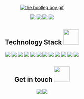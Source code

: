 <p align="center">
   <a href="https://youtu.be/PWhcISYYpqM">
   <img src="https://github.com/brudnak/brudnak/blob/master/img/leila.gif" alt="the bootleg boy gif" />
   </a>
</p>
<p align="center">
   <img src="https://badges.pufler.dev/visits/brudnak/brudnak" />
   <img src="https://badges.pufler.dev/years/brudnak" />
   <img src="https://badges.pufler.dev/repos/brudnak" />
   <img src="https://badges.pufler.dev/commits/monthly/brudnak" />
</p>
<h2 align="center">Technology Stack <img src="https://github.com/ritik307/ritik307/blob/main/images/laptop.gif" width="50" /></h2>
<p align="center">
   <img src="https://img.shields.io/badge/-SUSE-0C322C?logo=suse&logoColor=white&style=flat" />
   <img src="https://img.shields.io/badge/-Golang-00ADD8?logo=go&logoColor=white&style=flat" />
   <img src="https://img.shields.io/badge/-Rust-000000?logo=rust&logoColor=white&style=flat" />
   <img src="https://img.shields.io/badge/-Python-3776AB?logo=python&logoColor=white&style=flat" />
   <img src="https://img.shields.io/badge/-JavaScript-F7DF1E?logo=javascript&logoColor=white&style=flat" />
   <img src="https://img.shields.io/badge/-React-61DAFB?logo=react&logoColor=white&style=flat" />
   <img src="https://img.shields.io/badge/-Redux-764ABC?logo=redux&logoColor=white&style=flat" />
   <img src="https://img.shields.io/badge/-HTML5-E34F26?logo=html5&logoColor=white&style=flat" />
   <img src="https://img.shields.io/badge/-CSS3-1572B6?logo=css3&logoColor=white&style=flat" />
   <img src="https://img.shields.io/badge/-Docker-2496ED?logo=docker&logoColor=white&style=flat" />
   <img src="https://img.shields.io/badge/-Kubernetes-326CE5?logo=kubernetes&logoColor=white&style=flat" />
   <img src="https://img.shields.io/badge/-Rancher-0075A8?logo=rancher&logoColor=white&style=flat" />
</p>

<h2 align="center">Get in touch <img src="https://github.com/brudnak/brudnak/blob/master/img/phone.gif" width="50"></h2>

<p align="center">
   <img src="https://img.shields.io/badge/-ProtonMail-8B89CC?logo=protonmail&logoColor=white&style=flat&link=mailto:brudnak@protonmail.com" />
   <img src="https://img.shields.io/badge/-LinkedIn-0A66C2?logo=linkedin&logoColor=white&style=flat&link=https://www.linkedin.com/in/andrewbrudnak/" />
</p>